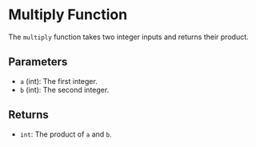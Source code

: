 # Multiply Function

The `multiply` function takes two integer inputs and returns their product.

## Parameters
- `a` (int): The first integer.
- `b` (int): The second integer.

## Returns
- `int`: The product of `a` and `b`.